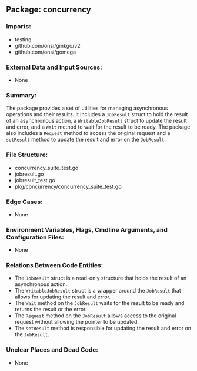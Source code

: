 ## Package: concurrency

### Imports:
- testing
- github.com/onsi/ginkgo/v2
- github.com/onsi/gomega

### External Data and Input Sources:
- None

### Summary:
The package provides a set of utilities for managing asynchronous operations and their results. It includes a `JobResult` struct to hold the result of an asynchronous action, a `WritableJobResult` struct to update the result and error, and a `Wait` method to wait for the result to be ready. The package also includes a `Request` method to access the original request and a `setResult` method to update the result and error on the `JobResult`.

### File Structure:
- concurrency_suite_test.go
- jobresult.go
- jobresult_test.go
- pkg/concurrency/concurrency_suite_test.go

### Edge Cases:
- None

### Environment Variables, Flags, Cmdline Arguments, and Configuration Files:
- None

### Relations Between Code Entities:
- The `JobResult` struct is a read-only structure that holds the result of an asynchronous action.
- The `WritableJobResult` struct is a wrapper around the `JobResult` that allows for updating the result and error.
- The `Wait` method on the `JobResult` waits for the result to be ready and returns the result or the error.
- The `Request` method on the `JobResult` allows access to the original request without allowing the pointer to be updated.
- The `setResult` method is responsible for updating the result and error on the `JobResult`.

### Unclear Places and Dead Code:
- None

